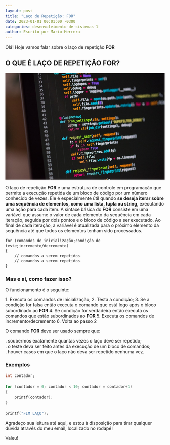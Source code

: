 ```yaml
---
layout: post
title: "Laço de Repetição: FOR"
date: 2023-01-01 00:01:00 -0300
categories: desenvolvimento-de-sistemas-1
author: Escrito por Mario Herrera
---
```


Olá! Hoje vamos falar sobre o laço de repetição **FOR**

## O QUE É LAÇO DE REPETIÇÃO FOR?


![](https://github.com/mariopuebla17/blog/blob/main/_images/202301/pw1.jpeg?raw=true)

O laço de repetição **FOR** é uma estrutura de controle em programação que permite a execução repetida de um bloco de código por um número conhecido de vezes. Ele é especialmente útil quando **se deseja iterar sobre uma sequência de elementos, como uma lista, tupla ou string**, executando uma ação para cada item. A sintaxe básica do **FOR** consiste em uma variável que assume o valor de cada elemento da sequência em cada iteração, seguida por dois pontos e o bloco de código a ser executado. Ao final de cada iteração, a variável é atualizada para o próximo elemento da sequência até que todos os elementos tenham sido processados.

```
for (comandos de inicialização;condição de teste;incremento/decremento) 
{ 
    // comandos a serem repetidos 
    // comandos a serem repetidos 
}
```

### Mas e aí, como fazer isso?

O funcionamento é o seguinte: 

1\. Executa os comandos de inicialização;
2\. Testa a condição;
3\. Se a condição for falsa então executa o comando que está logo após o bloco subordinado ao **FOR**
4\. Se condição for verdadeira então executa os comandos que estão subordinados ao **FOR**
5\. Executa os comandos de incremento/decremento
6\. Volta ao passo 2


O comando **FOR** deve ser usado sempre que: 

. soubermos exatamente quantas vezes o laço deve ser repetido;  
. o teste deva ser feito antes da execução de um bloco de comandos;  
. houver casos em que o laço não deva ser repetido nenhuma vez. 

### Exemplos

```c++
int contador; 

for (contador = 0; contador < 10; contador = contador+1) 
{ 
    printf(contador); 
} 

printf("FIM LAÇO");
```  


Agradeço sua leitura até aqui, e estou à disposição para tirar qualquer dúvida através do meu email, localizado no rodapé!

Valeu!